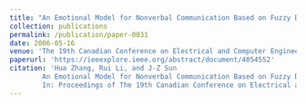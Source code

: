 ```yaml
---
title: "An Emotional Model for Nonverbal Communication Based on Fuzzy Dynamic Bayesian Network"
collection: publications
permalink: /publication/paper-0031
date: 2006-05-16
venue: 'The 19th Canadian Conference on Electrical and Computer Engineering (CCECE 2006)'
paperurl: 'https://ieeexplore.ieee.org/abstract/document/4054552'
citation: 'Hua Zhang, Rui Li, and J-Z Sun
        An Emotional Model for Nonverbal Communication Based on Fuzzy Dynamic Bayesian Network.
        In: Proceedings of The 19th Canadian Conference on Electrical and Computer Engineering (CCECE 2006), 1534--1537, May 2006.'
---
```

